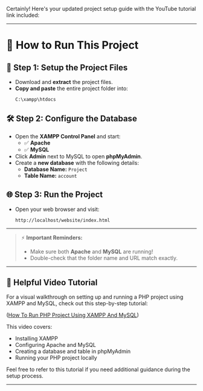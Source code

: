 Certainly! Here's your updated project setup guide with the YouTube tutorial link included:

---

# 🚀 How to Run This Project

## 📁 Step 1: Setup the Project Files
- Download and **extract** the project files.
- **Copy and paste** the entire project folder into:
  ```
  C:\xampp\htdocs
  ```

## 🛠️ Step 2: Configure the Database
- Open the **XAMPP Control Panel** and start:
  - ✅ **Apache**
  - ✅ **MySQL**
- Click **Admin** next to MySQL to open **phpMyAdmin**.
- Create a **new database** with the following details:
  - **Database Name:** `Project`
  - **Table Name:** `account`

## 🌐 Step 3: Run the Project
- Open your web browser and visit:
  ```
  http://localhost/website/index.html
  ```

---

> ⚡ **Important Reminders:**  
> - Make sure both **Apache** and **MySQL** are running!  
> - Double-check that the folder name and URL match exactly.

---

## 🎥 Helpful Video Tutorial

For a visual walkthrough on setting up and running a PHP project using XAMPP and MySQL, check out this step-by-step tutorial:

 ([How To Run PHP Project Using XAMPP And MySQL](https://www.youtube.com/watch?v=_7MMzZyrmgY&t=876s))

This video covers:
- Installing XAMPP
- Configuring Apache and MySQL
- Creating a database and table in phpMyAdmin
- Running your PHP project locally

Feel free to refer to this tutorial if you need additional guidance during the setup process.

--- 
